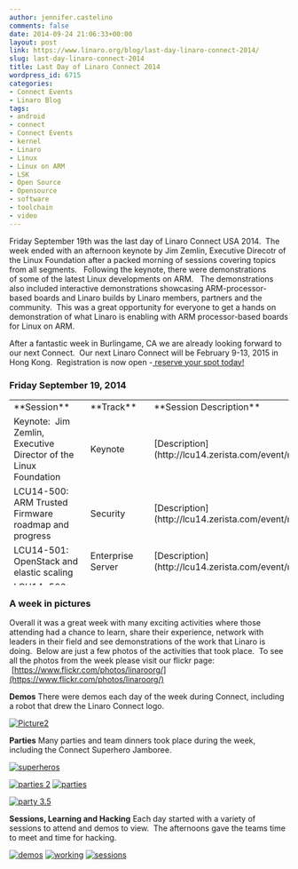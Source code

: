```yaml
---
author: jennifer.castelino
comments: false
date: 2014-09-24 21:06:33+00:00
layout: post
link: https://www.linaro.org/blog/last-day-linaro-connect-2014/
slug: last-day-linaro-connect-2014
title: Last Day of Linaro Connect 2014
wordpress_id: 6715
categories:
- Connect Events
- Linaro Blog
tags:
- android
- connect
- Connect Events
- kernel
- Linaro
- Linux
- Linux on ARM
- LSK
- Open Source
- Opensource
- software
- toolchain
- video
---
```


Friday September 19th was the last day of Linaro Connect USA 2014.  The week ended with an afternoon keynote by Jim Zemlin, Executive Direcotr of the Linux Foundation after a packed morning of sessions covering topics from all segments.   Following the keynote, there were demonstrations of some of the latest Linux developments on ARM.   The demonstrations also included interactive demonstrations showcasing ARM-processor-based boards and Linaro builds by Linaro members, partners and the community.  This was a great opportunity for everyone to get a hands on demonstration of what Linaro is enabling with ARM processor-based boards for Linux on ARM.  

After a fantastic week in Burlingame, CA we are already looking forward to our next Connect.  Our next Linaro Connect will be February 9-13, 2015 in Hong Kong.  Registration is now open -[ reserve your spot today!](http://connect.linaro.org/hkg15/)


### **Friday September 19, 2014**


<table width="1114" style="height: 334px;" >
<tbody >
<tr >

<td width="35%" >**Session**
</td>

<td >**Track**
</td>

<td >**Session Description**
</td>

<td >**YouTube Video**
</td>

<td >**Presentation**
</td>

<td >**Video (Linaro Server)**
</td>
</tr>
<tr >

<td >Keynote:  Jim Zemlin, Executive Director of the Linux Foundation
</td>

<td >Keynote
</td>

<td >[Description](http://lcu14.zerista.com/event/member/137800)
</td>

<td >[Video](https://www.youtube.com/watch?v=-ylsAYzEcpo)
</td>

<td >Not Available 
</td>

<td >[Video](http://people.linaro.org/linaro-connect/lcu14/videos/09-19-Friday/Jim%20Zemlin%20-%20Linux%20Foundation.mp4)
</td>
</tr>
<tr >

<td >LCU14-500: ARM Trusted Firmware roadmap and progress
</td>

<td >Security
</td>

<td >[Description](http://lcu14.zerista.com/event/member/137787)
</td>

<td >[Video](https://www.youtube.com/watch?v=je0_-yYgKdc&list=UUIVqQKxCyQLJS6xvSmfndLA)
</td>

<td >[Link to Presentation](http://www.slideshare.net/linaroorg/lcu14-500-arm-trusted-firmware)
</td>

<td >[Video](http://people.linaro.org/linaro-connect/lcu14/videos/09-19-Friday/LCU14-500-%20ARM%20Trusted%20Firmware%20roadmap%20and%20progress.mp4)
</td>
</tr>
<tr >

<td >LCU14-501: OpenStack and elastic scaling
</td>

<td >Enterprise Server
</td>

<td >[Description](http://lcu14.zerista.com/event/member/137788)
</td>

<td >[Video](https://www.youtube.com/watch?v=sb7pXg5LugA&list=UUIVqQKxCyQLJS6xvSmfndLA)
</td>

<td >Available soon
</td>

<td >[Video](http://people.linaro.org/linaro-connect/lcu14/videos/09-19-Friday/LCU14-501-%20OpenStack%20and%20elastic%20scaling.mp4)
</td>
</tr>
<tr >

<td >LCU14-502: Android User-Space Tests: Multimedia codec tests, Status and Open Discussions
</td>

<td >Android
</td>

<td >[Description](http://lcu14.zerista.com/event/member/137789)
</td>

<td >[Video](https://www.youtube.com/watch?v=xNr6xsvnNVA&list=UUIVqQKxCyQLJS6xvSmfndLA)
</td>

<td >[Link to Presentation](http://www.slideshare.net/linaroorg/lcu14-502-androiduserspacetests)
</td>

<td >[Video](http://people.linaro.org/linaro-connect/lcu14/videos/09-19-Friday/LCU14-502-%20Android%20User-Space%20Tests-%20Multimedia%20codec%20tests%252C%20Status%20and%20Open%20Discussions.mp4)
</td>
</tr>
<tr >

<td >LCU14-503: What To Do About ADF?
</td>

<td >Linux Kernel
</td>

<td >[Description](http://lcu14.zerista.com/event/member/137790)
</td>

<td >[Video](https://www.youtube.com/watch?v=umnEXIBULnQ&list=UUIVqQKxCyQLJS6xvSmfndLA)
</td>

<td >[Link to Presentation](http://www.slideshare.net/linaroorg/lcu14-503-what-to-do-about-adf)
</td>

<td >[Video](http://people.linaro.org/linaro-connect/lcu14/videos/09-19-Friday/LCU14-503-%20What%20To%20Do%20About%20ADF%3f.mp4)
</td>
</tr>
<tr >

<td >LCU14-504: Taming ARMv8 NEON: from theory to benchmark results
</td>

<td >Android
</td>

<td >[Description](http://lcu14.zerista.com/event/member/137791)
</td>

<td >[Video](https://www.youtube.com/watch?v=ixuDntaSnHI&list=UUIVqQKxCyQLJS6xvSmfndLA)
</td>

<td >Available soon
</td>

<td >[Video](http://people.linaro.org/linaro-connect/lcu14/videos/09-19-Friday/LCU14-504-%20Taming%20ARMv8%20NEON-%20from%20theory%20to%20benchmark%20results.mp4)
</td>
</tr>
<tr >

<td >LCU14-505: ACPI upstreaming and patch review
</td>

<td >Enterprise Server
</td>

<td >[Description](http://lcu14.zerista.com/event/member/137792)
</td>

<td >[Video](https://www.youtube.com/watch?v=IsjL8-4-L5w&list=UUIVqQKxCyQLJS6xvSmfndLA)
</td>

<td >Available soon
</td>

<td >[Video](http://people.linaro.org/linaro-connect/lcu14/videos/09-19-Friday/LCU14-505-%20ACPI%20upstreaming%20and%20patch%20review.mp4)
</td>
</tr>
<tr >

<td >LCU14-506: KVM Development Status
</td>

<td >Virtualization
</td>

<td >[Description](http://lcu14.zerista.com/event/member/137793)
</td>

<td >[Video](https://www.youtube.com/watch?v=XGQrMaUW5Yo&list=UUIVqQKxCyQLJS6xvSmfndLA)
</td>

<td >[Link to Presentation](http://www.slideshare.net/linaroorg/lcu14-506-kvm-development-status)
</td>

<td >[Video](http://people.linaro.org/linaro-connect/lcu14/videos/09-19-Friday/LCU14-506-%20KVM%20Development%20Status.mp4)
</td>
</tr>
<tr >

<td >LCU14-508 BOF: OpenEmbedded
</td>

<td >BoF
</td>

<td >[Description](http://lcu14.zerista.com/event/member/137796)
</td>

<td >[Video](https://www.youtube.com/watch?v=vrLrIGkyAEk&list=UUIVqQKxCyQLJS6xvSmfndLA)
</td>

<td >Available soon
</td>

<td >[Video](http://people.linaro.org/linaro-connect/lcu14/videos/09-19-Friday/LCU14-508%20BOF-%20OpenEmbedded.mp4)
</td>
</tr>
<tr >

<td >LCU14-511: LSK overview and status update
</td>

<td >LSK
</td>

<td >[Description](http://lcu14.zerista.com/event/member/137799)
</td>

<td >[Video](https://www.youtube.com/watch?v=PwbpAz12L9k&list=UUIVqQKxCyQLJS6xvSmfndLA)
</td>

<td >[Link to Presentation](http://www.slideshare.net/linaroorg/lcu14-511-lsk-update-and-overview)
</td>

<td >[Video](http://people.linaro.org/linaro-connect/lcu14/videos/09-19-Friday/LCU14-511-%20LSK%20overview%20and%20status%20update.mp4)
</td>
</tr>
<tr >

<td >
</td>

<td >
</td>

<td >
</td>

<td >
</td>

<td >
</td>

<td >
</td>
</tr>
</tbody>
</table>


### A week in pictures


Overall it was a great week with many exciting activities where those attending had a chance to learn, share their experience, network with leaders in their field and see demonstrations of the work that Linaro is doing.  Below are just a few photos of the activities that took place.  To see all the photos from the week please visit our flickr page:  [https://www.flickr.com/photos/linaroorg/](https://www.flickr.com/photos/linaroorg/)

**Demos**
There were demos each day of the week during Connect, including a robot that drew the Linaro Connect logo.

[![Picture2](http://www.linaro.org/wp-content/uploads/2014/09/Picture2.png)](http://www.linaro.org/wp-content/uploads/2014/09/Picture2.png)












**Parties**
Many parties and team dinners took place during the week, including the Connect Superhero Jamboree.

[![superheros](http://www.linaro.org/wp-content/uploads/2014/09/superheros.png)](http://www.linaro.org/wp-content/uploads/2014/09/superheros.png)













[![parties 2](http://www.linaro.org/wp-content/uploads/2014/09/parties-2-1024x1024.jpg)](http://www.linaro.org/wp-content/uploads/2014/09/parties-2.jpg) [![parties](http://www.linaro.org/wp-content/uploads/2014/09/parties.jpg)](http://www.linaro.org/wp-content/uploads/2014/09/parties.jpg)

[![party 3.5](http://www.linaro.org/wp-content/uploads/2014/09/party-3.5-1024x1024.jpg)](http://www.linaro.org/wp-content/uploads/2014/09/party-3.5.jpg)

















**Sessions, Learning and Hacking**
Each day started with a variety of sessions to attend and demos to view.  The afternoons gave the teams time to meet and time for hacking.

[![demos](http://www.linaro.org/wp-content/uploads/2014/09/demos-1024x1024.jpg)](http://www.linaro.org/wp-content/uploads/2014/09/demos.jpg) [![working](http://www.linaro.org/wp-content/uploads/2014/09/working-1024x1024.jpg)](http://www.linaro.org/wp-content/uploads/2014/09/working.jpg) [![sessions](http://www.linaro.org/wp-content/uploads/2014/09/sessions-1024x1024.jpg)](http://www.linaro.org/wp-content/uploads/2014/09/sessions.jpg)




























